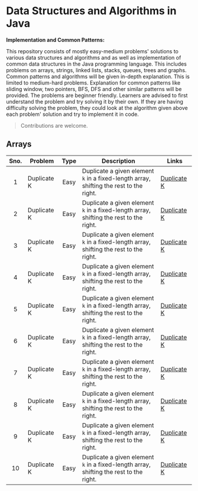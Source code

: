 # Data Structures and Algorithms in Java

 __Implementation and Common Patterns:__
 
This repository consists of mostly easy-medium problems' solutions to various data structures and algorithms and as well as implementation of common data structures in the Java programming language. This includes problems on arrays, strings, linked lists, stacks, queues, trees and graphs. Common patterns and algorithms will be given in-depth explanation. This is limited to medium-hard problems. Explanation for common patterns like sliding window, two pointers, BFS, DFS and other similar patterns will be provided.
The problems are beginner friendly. Learners are advised to first understand the problem and try solving it by their own. If they are having difficulty solving the problem, they could look at the algorithm given above each problem' solution and try to implement it in code.

> Contributions are welcome.
## Arrays
| **Sno.** | Problem     | Type  | Description | Links |
|:--------:|-------------|:-----:|-------------|-------|
| 1        | Duplicate K | Easy  | Duplicate a given element `k` in a fixed-length array,<br>shifting the rest to the right. | [Duplicate K](./Arrays/DuplicateK.java) |
| 2        | Duplicate K | Easy  | Duplicate a given element `k` in a fixed-length array,<br>shifting the rest to the right. | [Duplicate K](./Arrays/DuplicateK.java) |
| 3        | Duplicate K | Easy  | Duplicate a given element `k` in a fixed-length array,<br>shifting the rest to the right. | [Duplicate K](./Arrays/DuplicateK.java) |
| 4        | Duplicate K | Easy  | Duplicate a given element `k` in a fixed-length array,<br>shifting the rest to the right. | [Duplicate K](./Arrays/DuplicateK.java) |
| 5        | Duplicate K | Easy  | Duplicate a given element `k` in a fixed-length array,<br>shifting the rest to the right. | [Duplicate K](./Arrays/DuplicateK.java) |
| 6        | Duplicate K | Easy  | Duplicate a given element `k` in a fixed-length array,<br>shifting the rest to the right. | [Duplicate K](./Arrays/DuplicateK.java) |
| 7        | Duplicate K | Easy  | Duplicate a given element `k` in a fixed-length array,<br>shifting the rest to the right. | [Duplicate K](./Arrays/DuplicateK.java) |
| 8        | Duplicate K | Easy  | Duplicate a given element `k` in a fixed-length array,<br>shifting the rest to the right. | [Duplicate K](./Arrays/DuplicateK.java) |
| 9        | Duplicate K | Easy  | Duplicate a given element `k` in a fixed-length array,<br>shifting the rest to the right. | [Duplicate K](./Arrays/DuplicateK.java) |
| 10       | Duplicate K | Easy  | Duplicate a given element `k` in a fixed-length array,<br>shifting the rest to the right. | [Duplicate K](./Arrays/DuplicateK.java) |



